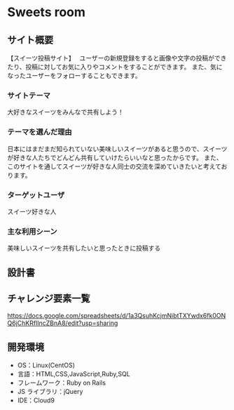 # Sweets room

## サイト概要

【スイーツ投稿サイト】　
ユーザーの新規登録をすると画像や文字の投稿ができたり、投稿に対してお気に入りやコメントをすることができます。
また、気になったユーザーをフォローすることもできます。

### サイトテーマ

大好きなスイーツをみんなで共有しよう！

### テーマを選んだ理由

日本にはまだまだ知られていない美味しいスイーツがあると思うので、スイーツが好きな人たちでどんどん共有していけたらいいなと思ったからです。
また、このサイトを通してスイーツが好きな人同士の交流を深めていきたいと考えております。

### ターゲットユーザ

スイーツ好きな人

### 主な利用シーン

美味しいスイーツを共有したいと思ったときに投稿する



## 設計書



## チャレンジ要素一覧

https://docs.google.com/spreadsheets/d/1a3QsuhKcjmNibtTXYwdx6fk0ONQ6jChKRfIlncZBnA8/edit?usp=sharing

## 開発環境

- OS：Linux(CentOS)
- 言語：HTML,CSS,JavaScript,Ruby,SQL
- フレームワーク：Ruby on Rails
- JS ライブラリ：jQuery
- IDE：Cloud9

